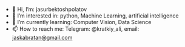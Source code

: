 - 👋 Hi, I’m: jasurbektoshpolatov
- 👀 I’m interested in: python, Machine Learning, artificial intelligence
- 🌱 I’m currently learning: Computer Vision, Data Science
- 📫 How to reach me: Telegram: @kratkiy_ali, email: jaskabratan@gmail.com
